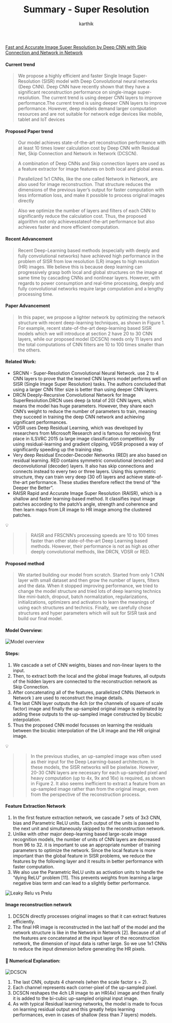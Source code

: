 ﻿---
layout: post
title: "Summary - Super Resolution"
author: "karthik"
categories: journal
tags: [documentation,sample]
---



 [Fast and Accurate Image Super Resolution by Deep CNN with Skip Connection and Network in Network](https://arxiv.org/pdf/1707.05425.pdf)



#### Current trend

>We propose a highly efficient and faster Single Image Super-Resolution (SISR) model with Deep Convolutional neural networks (Deep CNN). Deep CNN have recently shown that they have a significant reconstruction performance on single-image super-resolution. The current trend is using deeper CNN layers to improve performance.The current trend is using deeper CNN layers to improve performance. However, deep models demand larger computation resources and are not suitable for network edge devices like mobile, tablet and IoT devices

#### Proposed Paper trend
>Our model achieves state-of-the-art reconstruction performance with at least 10 times lower calculation cost by Deep CNN with Residual Net, Skip Connection and Network in Network (DCSCN).


>A combination of Deep CNNs and Skip connection layers are used as a feature extractor for image features on both local and global areas.


>Parallelized 1x1 CNNs, like the one called Network in Network, are also used for image reconstruction. That structure reduces the dimensions of the previous layer’s output for faster computation with less information loss, and make it possible to process original images directly


>Also we optimize the number of layers and filters of each CNN to significantly reduce the calculation cost. Thus, the proposed algorithm not only achievesstateof-the-art performance but also achieves faster and more efficient computation.


#### Recent Advancement
>Recent Deep-Learning based methods (especially with deeply and fully convolutional networks) have achieved high performance in the problem of SISR from low resolution (LR) images to high resolution (HR) images. We believe this is because deep learning can progressively grasp both local and global structures on the image at same time by cascading CNNs and nonlinear layers. However, with regards to power consumption and real-time processing, deeply and fully convolutional networks require large computation and a lengthy processing time.

#### Paper Advancement
>In this paper, we propose a lighter network by optimizing the network structure with recent deep-learning techniques, as shown in Figure 1. For example, recent state-of-the-art deep-learning based SISR models which we will introduce at section 2 have 20 to 30 CNN layers, while our proposed model (DCSCN) needs only 11 layers and the total computations of CNN filters are 10 to 100 times smaller than the others.


#### Related Work:

- SRCNN - Super-Resolution Convolutional Neural Network. use 2 to 4 CNN layers to prove that the learned CNN layers model performs well on SISR (Single Image Super Resolution) tasks. The authors concluded that using a larger CNN filter size is better than using deeper CNN layers.
- DRCN Deeply-Recursive Convolutional Network for Image SuperResolution.DRCN uses deep (a total of 20) CNN layers, which means the model has huge parameters. However, they share each CNN’s weight to reduce the number of parameters to train, meaning they succeed in training the deep CNN network and achieving significant performances.
- VDSR uses Deep Residual Learning, which was developed by researchers from Microsoft Research and is famous for receiving first place in ILSVRC 2015 (a large image classification competition). By using residual-learning and gradient clipping, VDSR proposed a way of significantly speeding up the training step.
- Very deep Residual Encoder-Decoder Networks (RED) are also based on residual learning. RED contains symmetric convolutional (encoder) and deconvolutional (decoder) layers. It also has skip connections and connects instead to every two or three layers. Using this symmetric structure, they can train very deep (30 of) layers and achieve state-of-the-art performance. These studies therefore reflect the trend of “the Deeper the Better”.
- RAISR Rapid and Accurate Image Super Resolution (RAISR), which is a shallow and faster learning-based method. It classifies input image patches according to the patch’s angle, strength and coherence and then learn maps from LR image to HR image among the clustered patches.


:bulb:
>> RAISR and FRSCNN’s processing speeds are 10 to 100 times faster than other state-of-the-art Deep Learning based methods. However, their performance is not as high as other deeply convolutional methods, like DRCN, VDSR or RED.

#### Proposed method

>We started building our model from scratch. Started from only 1 CNN layer with small dataset and then grow the number of layers, filters and the data. When it stopped improving performance, we tried to change the model structure and tried lots of deep learning technics like mini-batch, dropout, batch normalization, regularizations, initializations, optimizers and activators to learn the meanings of using each structures and technics. Finally, we carefully chose structures and hyper parameters which will suit for SISR task and build our final model.

#### Model Overview:


![Model overview](https://pli.io/2LXLzq.png)


#### Steps:
1. We cascade a set of CNN weights, biases and non-linear layers to the input.
2. Then, to extract both the local and the global image features, all outputs of the hidden layers are connected to the reconstruction network as Skip Connection.
3. After concatenating all of the features, parallelized CNNs (Network in Network ) are used to reconstruct the image details.
4. The last CNN layer outputs the 4ch (or the channels of square of scale factor) image and finally the up-sampled original image is estimated by adding these outputs to the up-sampled image constructed by bicubic interpolation.
5. Thus the proposed CNN model focusses on learning the residuals between the bicubic interpolation of the LR image and the HR original image.



:bulb:
>> In the previous studies, an up-sampled image was often used as their input for the Deep Learning-based architecture. In these models, the SISR networks will be pixelwise. However, 20-30 CNN layers are necessary for each up-sampled pixel and heavy computation (up to 4x, 9x and 16x) is required, as shown in Figure 2. It also seems inefficient to extract a feature from an up-sampled image rather than from the original image, even from the perspective of the reconstruction process.


#### Feature Extraction Network
1. In the first feature extraction network, we cascade 7 sets of 3x3 CNN, bias and Parametric ReLU units. Each output of the units is passed to the next unit and simultaneously skipped to the reconstruction network.
2. Unlike with other major deep-learning based large-scale image recognition models, the number of units of CNN layers are decreased from 96 to 32. it is important to use an appropriate number of training parameters to optimize the network. Since the local feature is more important than the global feature in SISR problems, we reduce the features by the following layer and it results in better performance with faster computation.
3. We also use the Parametric ReLU units as activation units to handle the “dying ReLU” problem [11]. This prevents weights from learning a large negative bias term and can lead to a slightly better performance.


![Leaky Relu vs Prelu](https://slideplayer.com/slide/13012436/79/images/12/%CE%B1+also+learned+by+gradient+descent.jpg)



#### Image reconstruction network
1. DCSCN directly processes original images so that it can extract features efficiently.
2. The final HR image is reconstructed in the last half of the model and the network structure is like in the Network in Network [2]. Because of all of the features are concatenated at the input layer of the reconstruction network, the dimension of input data is rather large. So we use 1x1 CNNs to reduce the input dimension before generating the HR pixels.


#### :star2: Numerical Explanation:

![DCSCN](https://raw.githubusercontent.com/jiny2001/dcscn-super-resolution/master/documents/figure1_v2.png)



1. The last CNN, outputs 4 channels (when the scale factor s = 2).
2. Each channel represents each corner-pixel of the up-sampled pixel.
3.  DCSCN reshapes the 4ch LR image to an HR(4x) image and then finally it is added to the bi-cubic up-sampled original input image.
4. As with typical Residual learning networks, the model is made to focus on learning residual output and this greatly helps learning performances, even in cases of shallow (less than 7 layers) models.


